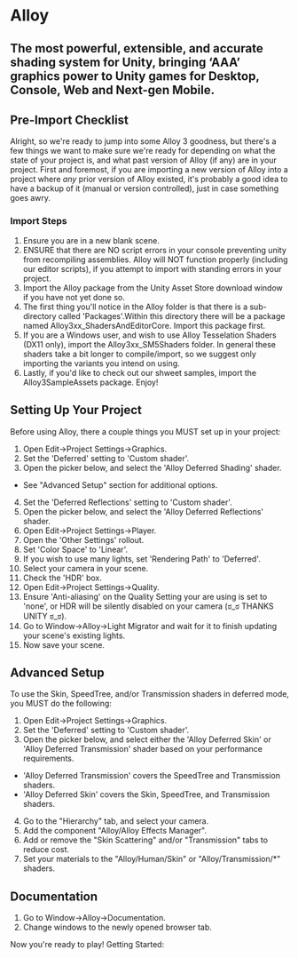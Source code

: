 # Alloy

The most powerful, extensible, and accurate shading system for Unity, bringing ‘AAA’ graphics power to Unity games for Desktop, Console, Web and Next-gen Mobile.
--------------------------------------------------------------------------------------------------------------------------------------

## Pre-Import Checklist
Alright, so we're ready to jump into some Alloy 3 goodness, but there's a few things we want to make sure we're ready for depending on what the state of your project is, and what past version of Alloy (if any) are in your project.
First and foremost, if you are importing a new version of Alloy into a project where _any_ prior version of Alloy existed, it's probably a good idea to have a backup of it (manual or version controlled), just in case something goes awry.

### Import Steps
1. Ensure you are in a new blank scene.
2. ENSURE that there are NO script errors in your console preventing unity from recompiling assemblies. Alloy will NOT function properly (including our editor scripts), if you attempt to import with standing errors in your project.
3. Import the Alloy package from the Unity Asset Store download window if you have not yet done so.
4. The first thing you'll notice in the Alloy folder is that there is a sub-directory called 'Packages'.Within this directory there will be a package named Alloy3xx_ShadersAndEditorCore. Import this package first.
5. If you are a Windows user, and wish to use Alloy Tesselation Shaders (DX11 only), import the Alloy3xx_SM5Shaders folder. In general these shaders take a bit longer to compile/import, so we suggest only importing the variants you intend on using.
6. Lastly, if you'd like to check out our shweet samples, import the Alloy3SampleAssets package. Enjoy!

## Setting Up Your Project
Before using Alloy, there a couple things you MUST set up in your project:

1. Open Edit->Project Settings->Graphics.
2. Set the 'Deferred' setting to 'Custom shader'.
3. Open the picker below, and select the 'Alloy Deferred Shading' shader.
  * See "Advanced Setup" section for additional options.
4. Set the 'Deferred Reflections' setting to 'Custom shader'.
5. Open the picker below, and select the 'Alloy Deferred Reflections' shader.
6. Open Edit->Project Settings->Player.
7. Open the 'Other Settings' rollout.
8. Set 'Color Space' to 'Linear'.
9. If you wish to use many lights, set 'Rendering Path' to 'Deferred'.
10. Select your camera in your scene.
11. Check the 'HDR' box.
12. Open Edit->Project Settings->Quality.
13. Ensure 'Anti-aliasing' on the Quality Setting your are using is set to 'none', or HDR will be silently disabled on your camera (ಠ_ಠ THANKS UNITY ಠ_ಠ).
14. Go to Window->Alloy->Light Migrator and wait for it to finish updating your scene's existing lights.
15. Now save your scene.

## Advanced Setup
To use the Skin, SpeedTree, and/or Transmission shaders in deferred mode, you MUST do the following:

1. Open Edit->Project Settings->Graphics.
2. Set the 'Deferred' setting to 'Custom shader'.
3. Open the picker below, and select either the 'Alloy Deferred Skin' or 'Alloy Deferred Transmission' shader based on your performance requirements.
  * 'Alloy Deferred Transmission' covers the SpeedTree and Transmission shaders.
  * 'Alloy Deferred Skin' covers the Skin, SpeedTree, and Transmission shaders.
4. Go to the "Hierarchy" tab, and select your camera.
5. Add the component "Alloy/Alloy Effects Manager".
6. Add or remove the "Skin Scattering" and/or "Transmission" tabs to reduce cost.
7. Set your materials to the "Alloy/Human/Skin" or "Alloy/Transmission/*" shaders.

## Documentation
1. Go to Window->Alloy->Documentation.
2. Change windows to the newly opened browser tab.

Now you're ready to play!
Getting Started:
